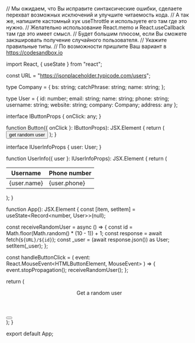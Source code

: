 // Мы ожидаем, что Вы исправите синтаксические ошибки, сделаете перехват возможных исключений и улучшите читаемость кода.
// А так же, напишите кастомный хук useThrottle и используете его там где это нужно.
// Желательно использование React.memo и React.useCallback там где это имеет смысл.
// Будет большим плюсом, если Вы сможете закэшировать получение случайного пользователя.
// Укажите правильные типы.
// По возможности пришлите Ваш вариант в https://codesandbox.io

import React, { useState } from "react";

const URL = "https://jsonplaceholder.typicode.com/users";

type Company = {
bs: string;
catchPhrase: string;
name: string;
};

type User = {
id: number;
email: string;
name: string;
phone: string;
username: string;
website: string;
company: Company;
address: any
};

interface IButtonProps {
onClick: any;
}

function Button({ onClick }: IButtonProps): JSX.Element {
return (
<button type="button" onClick={onClick}>
get random user
</button>
);
}

interface IUserInfoProps {
user: User;
}

function UserInfo({ user }: IUserInfoProps): JSX.Element {
return (
<table>
<thead>
<tr>
<th>Username</th>
<th>Phone number</th>
</tr>
</thead>
<tbody>
<tr>
<td>{user.name}</td>
<td>{user.phone}</td>
</tr>
</tbody>
</table>
);
}

function App(): JSX.Element {
const [item, setItem] = useState<Record<number, User>>(null);

const receiveRandomUser = async () => {
const id = Math.floor(Math.random() \* (10 - 1)) + 1;
const response = await fetch(`${URL}/${id}`);
const \_user = (await response.json()) as User;
setItem(\_user);
};

const handleButtonClick = (
event: React.MouseEvent<HTMLButtonElement, MouseEvent>
) => {
event.stopPropagation();
receiveRandomUser();
};

return (
<div>
<header>Get a random user</header>
<Button onClick={handleButtonClick} />
<UserInfo user={item} />
</div>
);
}

export default App;
